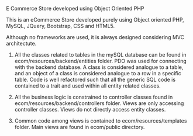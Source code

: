 E Commerce Store developed using Object Oriented PHP

This is an eCommerce Store developed purely using Object oriented PHP, MySQL, JQuery, Bootstrap, CSS and HTML5.

Although no frameworks are used, it is always designed considering MVC architectute. 

1. All the classes related to tables in the mySQL database can be found in ecom/resources/backend/entities folder. 
   PDO was used for connecting with the backend database. 
   A class is considered analogue to a table, and an object of a class is considered analogue to a row in a specific table. 
   Code is well refactored such that all the generic SQL code is contained to a trait and used within all entity related classes. 

2. All the business logic is constrained to controller classes found in ecom/resources/backend/controllers folder.
   Views are only accessing controller classes. Views do not directly access entity classes. 

3. Common code among views is contained to ecom/resources/templates folder. 
   Main views are found in ecom/public directory.
